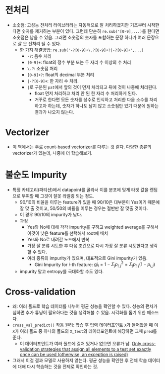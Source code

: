 # 전처리
- 소숫점: 고성능 전처리 라이브러리는 자동적으로 잘 처리하겠지만 기초부터 시작한다면 숫자를 제거하는 부분이 있다. 그런데 단순히 `re.sub('[0-9],...)`를 한다면 소숫점은 남을 수 있음. 그러면 소숫점의 숫자를 포함하는 문장 하나가 여러 문장으로 잘 못 전처리 될 수 있다.
    - 한 가지 해결방법: `re.sub('-?[0-9]+\.?[0-9]+?|-?[0-9]+',...)`
        - `-?`:  음수 처리
        - `[0-9]+`: float의 정수 부분 또는 두 자리 수 이상의 수 처리
        - `\.?`: 소숫점 처리
        - `[0-9]+?`: float의 decimal 부분 처리
        - `|-?[0-9]+`: 한 자리 수 처리.
        - `|`로 구분된 `pat`에서 앞의 것이 먼저 처리되고 뒤에 것이 나중에 처리된다.
            - float 먼저 처리하고 처리 안 된 한 자리 수 처리하게 된다.
            - 거꾸로 한다면 모든 숫자를 성수로 인식하고 처리한 다음 소수를 처리하고자 하는데, 숫자가 하나도 남지 않고 소숫점만 있기 때문에 원하는 결과가 나오지 않는다.

# Vectorizer
- 이 책에서는 주로 count-based vectorizer를 다루는 것 같다. 다양한 종류의 vectorizer가 있는데, 나중에 더 학습해보기.

# 불순도 Impurity
- 특정 카테고리(파티션)에서 datapoint를 골라서 이를 분포에 맞게 타겟 값을 랜덤으로 부여할 때 그것이 잘못 라벨링 되는 정도.
    - 90/10의 비율을 이루는 feature가 있을 때 90/10은 대부분이 Yes이기 때문에 잘 맞 출 것이고, 50/50의 비율을 이루는 경우는 절반만 잘 맞출 것이다.
    - 이 경우 90/10의 impurity가 낮다.
    - 과정
        - Yes와 No에 대해 각각 impurity를 구하고 weighted average를 구해서 이것이 낮은 feature를 선택해서 root에 배치
        - Yes와 No로 내려간 노드에서 반복
        - 가장 잘 분류 시도한 후 다음 조건으로 다시 가장 잘 분류 시도한다고 생각할 수 있다.
        - 여러 종류의 impurity가 있으며, 대표적으로 Gini impurity가 있음.
            - Gini Impurity for $i$-th feature: $\text{gi}_i = 1 - \Sigma_j p_{i,j}^2 = \Sigma_j p_{i,j} (1 - p_{i,j})$
    - impurity 말고 entropy를 극대화할 수도 있다.

# Cross-validation
- 왜: 여러 폴드로 학습 데이터를 나누어 평균 성능을 확인할 수 있다. 성능의 편차가 심하면 추가 튜닝이 필요하다는 것을 생각해볼 수 있음. 시각화를 돕기 위한 메소드다.
- `cross_val_predict()` 작동 원리: 학습 후 입력 데이터포인트 `X`가 들어왔을 때 이 `X`가 여러 폴드 중 하나의 폴드의 `X_test`의 데이터포인트에 해당하면 그때 `pred`를 준다.
    - 이 데이터포인트가 여러 폴드에 걸쳐 있거나 없으면 오류가 남. [Only cross-validation strategies that assign all elements to a test set exactly once can be used (otherwise, an exception is raised)](https://scikit-learn.org/stable/modules/cross_validation.html#obtaining-predictions-by-cross-validation)
- 그래서 이걸 결과 모델로 사용하지 않는다. 평균 성능을 확인한 후 전체 학습 데이터에 대해 다시 학습하는 것을 전제로 확인하는 것.